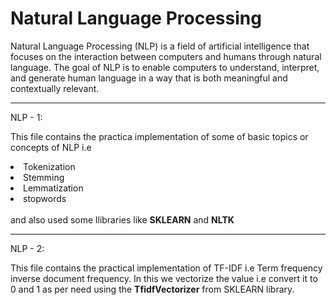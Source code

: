 # Natural Language Processing

Natural Language Processing (NLP) is a field of artificial intelligence that focuses on the interaction between computers and humans through natural language. The goal of NLP is to enable computers to understand, interpret, and generate human language in a way that is both meaningful and contextually relevant. 
<hr>
NLP - 1:

This file contains the practica implementation of some of basic topics or concepts of NLP i.e 

<li>Tokenization</li>
<li>Stemming</li>
<li>Lemmatization</li>
<li>stopwords</li>
<br>
and also used some llibraries like <strong>SKLEARN</strong> and <strong>NLTK</strong>
<br>
<hr>

NLP - 2:

This file contains the practical implementation of TF-IDF i.e Term frequency inverse document frequency.
In this we vectorize the value i.e convert it to 0 and 1 as per need using the <strong>TfidfVectorizer</strong> from SKLEARN library.
